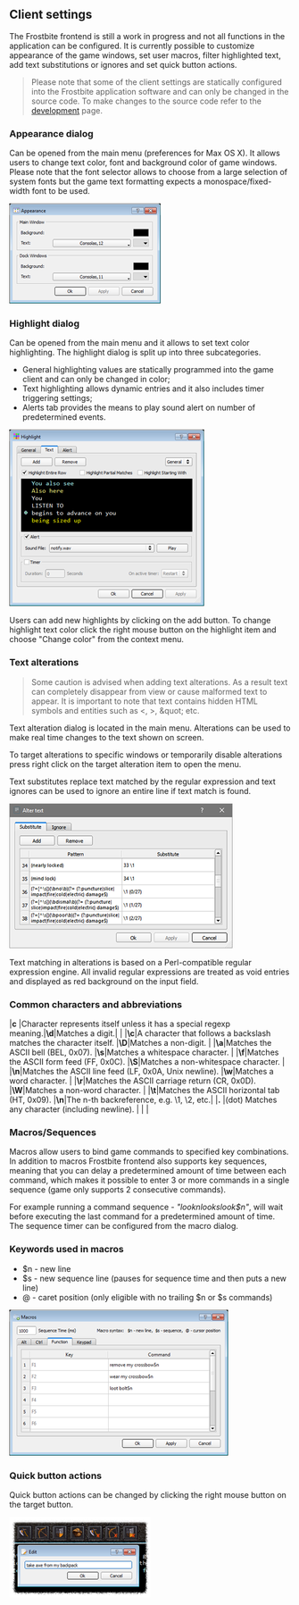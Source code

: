 ## Client settings

The Frostbite frontend is still a work in progress and not all functions in the
application can be configured.
It is currently possible to customize appearance of the game windows, set user macros,
filter highlighted text, add text substitutions or ignores and set quick button actions.

> Please note that some of the client settings are statically configured into
> the Frostbite application software and can only be changed
> in the source code.
> To make changes to the source code refer to the [development](/development) page.

### Appearance dialog

Can be opened from the main menu (preferences for Max OS X).
It allows users to change text color, font and background color of game windows.
Please note that the font selector allows to choose from a large selection of
system fonts but the game text formatting expects a monospace/fixed-width font to be used.

![Screenshot of appearance dialogue](../assets/img/appearance.png)

### Highlight dialog

Can be opened from the main menu and it allows to set text color highlighting.
The highlight dialog is split up into three subcategories.

* General highlighting values are statically programmed into the game client
  and can only be changed in color;
* Text highlighting allows dynamic entries and it also includes timer triggering settings;
* Alerts tab provides the means to play sound alert on number of predetermined events.

![Screenshot of highlight dialogue](../assets/img/highlight.png)

Users can add new highlights by clicking on the add button.
To change highlight text color click the right mouse button on the highlight
item and choose "Change color" from the context menu.

### Text alterations

> Some caution is advised when adding text alterations. As a result text can completely disappear from view or
> cause malformed text to appear. It is important to note that text contains hidden HTML symbols and entities
> such as &lt;, &gt;, &amp;quot; etc.

Text alteration dialog is located in the main menu. Alterations can be used to make real time changes to
the text shown on screen.

To target alterations to specific windows or temporarily disable alterations press right click on the target
alteration item to open the menu.

Text substitutes replace text matched by the regular expression and text ignores can be used to ignore an
entire line if text match is found.

![Screenshot of text alterations](../assets/img/alter.png)

Text matching in alterations is based on a Perl-compatible regular expression engine. All invalid regular
expressions are treated as void entries and displayed as red background on the input field.

### Common characters and abbreviations

|**c** |Character represents itself unless it has a special regexp meaning.|**\d**|Matches a digit.|                        |
|**\c**|A character that follows a backslash matches the character itself. |**\D**|Matches a non-digit.                     |
|**\a**|Matches the ASCII bell (BEL, 0x07).                                |**\s**|Matches a whitespace character.          |
|**\f**|Matches the ASCII form feed (FF, 0x0C).                            |**\S**|Matches a non-whitespace character.      |
|**\n**|Matches the ASCII line feed (LF, 0x0A, Unix newline).              |**\w**|Matches a word character.                |
|**\r**|Matches the ASCII carriage return (CR, 0x0D).                      |**\W**|Matches a non-word character.            |
|**\t**|Matches the ASCII horizontal tab (HT, 0x09).                       |**\n**|The n-th backreference, e.g. \1, \2, etc.|
|**.** |(dot)	Matches any character (including newline).                 |      |                                         |

### Macros/Sequences

Macros allow users to bind game commands to specified key combinations. In addition to macros Frostbite frontend
also supports key sequences, meaning that you can delay a predetermined amount of time between each command, which
makes it possible to enter 3 or more commands in a single sequence (game only supports 2 consecutive commands).

For example running a command sequence - *"look$nlook$slook$n"*,
will wait before executing the last command for a
predetermined amount of time.
The sequence timer can be configured from the macro dialog.

### Keywords used in macros

* $n - new line
* $s - new sequence line (pauses for sequence time and then puts a new line)
* @  - caret position (only eligible with no trailing $n or $s commands)

![Screenshot of macro sequences](../assets/img/macros.png)

### Quick button actions

Quick button actions can be changed by clicking the right mouse button on the target button.

![Screenshot of quick button](../assets/img/quick_button_edit.png)
